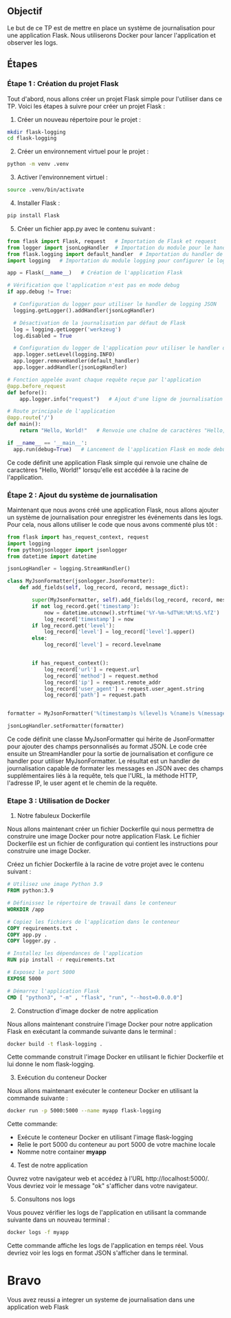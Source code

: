 ## Objectif
Le but de ce TP est de mettre en place un système de journalisation pour une application Flask. Nous utiliserons Docker pour lancer l'application et observer les logs.


## Étapes

### Étape 1 : Création du projet Flask
Tout d'abord, nous allons créer un projet Flask simple pour l'utiliser dans ce TP. Voici les étapes à suivre pour créer un projet Flask :

1. Créer un nouveau répertoire pour le projet :

```bash
mkdir flask-logging
cd flask-logging
```

2. Créer un environnement virtuel pour le projet :

```bash
python -m venv .venv
```

3. Activer l'environnement virtuel :

```bash
source .venv/bin/activate
```

4. Installer Flask :

```bash
pip install Flask
```

5. Créer un fichier app.py avec le contenu suivant :

```python
from flask import Flask, request   # Importation de Flask et request
from logger import jsonLogHandler  # Importation du module pour le handler de logging JSON
from flask.logging import default_handler  # Importation du handler de logging par défaut de Flask
import logging   # Importation du module logging pour configurer le logger

app = Flask(__name__)   # Création de l'application Flask

# Vérification que l'application n'est pas en mode debug
if app.debug != True:

  # Configuration du logger pour utiliser le handler de logging JSON
  logging.getLogger().addHandler(jsonLogHandler)

  # Désactivation de la journalisation par défaut de Flask
  log = logging.getLogger('werkzeug')
  log.disabled = True

  # Configuration du logger de l'application pour utiliser le handler de logging JSON
  app.logger.setLevel(logging.INFO)
  app.logger.removeHandler(default_handler)
  app.logger.addHandler(jsonLogHandler)

# Fonction appelée avant chaque requête reçue par l'application
@app.before_request
def before():
    app.logger.info("request")   # Ajout d'une ligne de journalisation pour chaque requête

# Route principale de l'application
@app.route('/')
def main():
    return "Hello, World!"   # Renvoie une chaîne de caractères "Hello, World!"

if __name__ == '__main__':
  app.run(debug=True)   # Lancement de l'application Flask en mode debug

```

Ce code définit une application Flask simple qui renvoie une chaîne de caractères "Hello, World!" lorsqu'elle est accédée à la racine de l'application.


### Étape 2 : Ajout du système de journalisation
Maintenant que nous avons créé une application Flask, nous allons ajouter un système de journalisation pour enregistrer les événements dans les logs. Pour cela, nous allons utiliser le code que nous avons commenté plus tôt :

```python
from flask import has_request_context, request
import logging
from pythonjsonlogger import jsonlogger
from datetime import datetime

jsonLogHandler = logging.StreamHandler()

class MyJsonFormatter(jsonlogger.JsonFormatter):
    def add_fields(self, log_record, record, message_dict):

        super(MyJsonFormatter, self).add_fields(log_record, record, message_dict)
        if not log_record.get('timestamp'):
            now = datetime.utcnow().strftime('%Y-%m-%dT%H:%M:%S.%fZ')
            log_record['timestamp'] = now
        if log_record.get('level'):
            log_record['level'] = log_record['level'].upper()
        else:
            log_record['level'] = record.levelname


        if has_request_context():
            log_record['url'] = request.url
            log_record['method'] = request.method
            log_record['ip'] = request.remote_addr
            log_record['user_agent'] = request.user_agent.string
            log_record['path'] = request.path


formatter = MyJsonFormatter('%(timestamp)s %(level)s %(name)s %(message)s %(url)s %(method)s %(ip)s %(user_agent)s %(path)s')

jsonLogHandler.setFormatter(formatter)

```

Ce code définit une classe MyJsonFormatter qui hérite de JsonFormatter pour ajouter des champs personnalisés au format JSON. Le code crée ensuite un StreamHandler pour la sortie de journalisation et configure ce handler pour utiliser MyJsonFormatter. Le résultat est un handler de journalisation capable de formater les messages en JSON avec des champs supplémentaires liés à la requête, tels que l'URL, la méthode HTTP, l'adresse IP, le user agent et le chemin de la requête.

### Etape 3 : Utilisation de Docker

1. Notre fabuleux Dockerfile

Nous allons maintenant créer un fichier Dockerfile qui nous permettra de construire une image Docker pour notre application Flask. Le fichier Dockerfile est un fichier de configuration qui contient les instructions pour construire une image Docker.

Créez un fichier Dockerfile à la racine de votre projet avec le contenu suivant :

```Dockerfile
# Utilisez une image Python 3.9
FROM python:3.9

# Définissez le répertoire de travail dans le conteneur
WORKDIR /app

# Copiez les fichiers de l'application dans le conteneur
COPY requirements.txt .
COPY app.py .
COPY logger.py .

# Installez les dépendances de l'application
RUN pip install -r requirements.txt

# Exposez le port 5000
EXPOSE 5000

# Démarrez l'application Flask
CMD [ "python3", "-m" , "flask", "run", "--host=0.0.0.0"]

```

2. Construction d'image docker de notre application

Nous allons maintenant construire l'image Docker pour notre application Flask en exécutant la commande suivante dans le terminal :

```bash
docker build -t flask-logging .
```

Cette commande construit l'image Docker en utilisant le fichier Dockerfile et lui donne le nom flask-logging.

3. Exécution du conteneur Docker

Nous allons maintenant exécuter le conteneur Docker en utilisant la commande suivante :

```bash
docker run -p 5000:5000 --name myapp flask-logging
```

Cette commande:

- Exécute le conteneur Docker en utilisant l'image flask-logging
- Relie le port 5000 du conteneur au port 5000 de votre machine locale
- Nomme notre container **myapp**

4. Test de notre application

Ouvrez votre navigateur web et accédez à l'URL http://localhost:5000/. Vous devriez voir le message "ok" s'afficher dans votre navigateur.

5. Consultons nos logs

Vous pouvez vérifier les logs de l'application en utilisant la commande suivante dans un nouveau terminal :

```bash
docker logs -f myapp
```

Cette commande affiche les logs de l'application en temps réel. Vous devriez voir les logs en format JSON s'afficher dans le terminal.

# Bravo

Vous avez reussi a integrer un systeme de journalisation dans une application web Flask